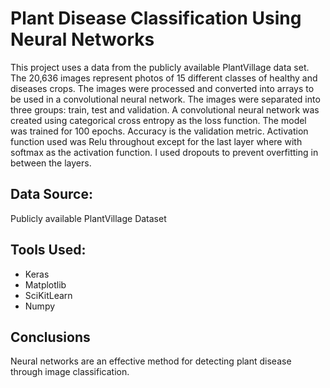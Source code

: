 # Plant Disease Classification Using Neural Networks
This project uses a data from the publicly available PlantVillage data set. The 20,636 images represent photos of 15 different classes of healthy and diseases crops. The images were processed and converted into arrays to be used in a convolutional neural network. The images were separated into three groups: train, test and validation. A convolutional neural network was created using categorical cross entropy as the loss function. The model was trained for 100 epochs. Accuracy is the validation metric. Activation function used was Relu throughout except for the last layer where with softmax as the activation function. I used dropouts to prevent overfitting in between the layers. 

## Data Source: 

Publicly available PlantVillage Dataset

## Tools Used:

- Keras
- Matplotlib
- SciKitLearn
- Numpy


## Conclusions
Neural networks are an effective method for detecting plant disease through image classification.



